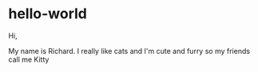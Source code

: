 # hello-world

Hi,

My name is Richard. I really like cats and I'm cute and furry so my friends call me Kitty
